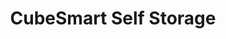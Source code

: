 ---
title: "CubeSmart Self Storage"
url: /san-antonio/cubesmart-self-storage-bulverde-road/
shop: storage rental
---